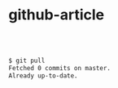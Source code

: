 # github-article

<br>
<br>

``` bash
$ git pull
Fetched 0 commits on master.
Already up-to-date.
```
